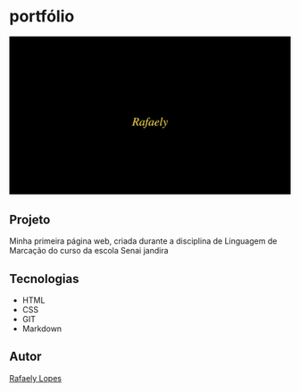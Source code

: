 # portfólio

![](./preview.png)

## Projeto
Minha primeira página web, criada durante a disciplina de Linguagem de Marcação do curso da escola Senai jandira

## Tecnologias
* HTML
* CSS
* GIT
* Markdown

## Autor 
[Rafaely Lopes](https://www.linkedin.com/in/rafaelylopess)